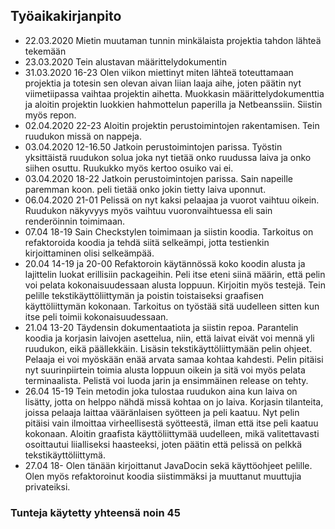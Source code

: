 ## Työaikakirjanpito  ##

* 22.03.2020 Mietin muutaman tunnin minkälaista projektia tahdon lähteä tekemään
* 23.03.2020 Tein alustavan määrittelydokumentin
* 31.03.2020 16-23  Olen viikon miettinyt miten lähteä toteuttamaan projektia ja totesin sen olevan aivan liian laaja aihe, joten päätin nyt viimetiipassa vaihtaa projektin aihetta. Muokkasin määrittelydokumenttia ja aloitin projektin luokkien hahmottelun paperilla ja Netbeanssiin. Siistin myös repon.
* 02.04.2020 22-23 Aloitin projektin perustoimintojen rakentamisen. Tein ruudukon missä on nappeja.
* 03.04.2020 12-16.50 Jatkoin perustoimintojen parissa. Työstin yksittäistä ruudukon solua joka nyt tietää onko ruudussa laiva ja onko siihen osuttu. Ruukukko myös kertoo osuiko vai ei.
* 03.04.2020 18-22 Jatkoin perustoimintojen parissa. Sain napeille paremman koon. peli tietää onko jokin tietty laiva uponnut.
* 06.04.2020 21-01 Pelissä on nyt kaksi pelaajaa ja vuorot vaihtuu oikein. Ruudukon näkyvyys myös vaihtuu vuoronvaihtuessa eli sain renderöinnin toimimaan. 
* 07.04 18-19 Sain Checkstylen toimimaan ja siistin koodia. Tarkoitus on refaktoroida koodia ja tehdä siitä selkeämpi, jotta testienkin kirjoittaminen olisi selkeämpää.
* 20.04 14-19 ja 20-00 Refaktoroin käytännössä koko koodin alusta ja lajittelin luokat erillisiin packageihin. Peli itse eteni siinä määrin, että pelin voi pelata kokonaisuudessaan alusta loppuun. Kirjoitin myös testejä. Tein pelille tekstikäyttöliittymän ja poistin toistaiseksi graafisen käyttöliittymän kokonaan. Tarkoitus on työstää sitä uudelleen sitten kun itse peli toimii kokonaisuudessaan. 
* 21.04 13-20 Täydensin dokumentaatiota ja siistin repoa. Parantelin koodia ja korjasin laivojen asettelua, niin, että laivat eivät voi mennä yli ruudukon, eikä päällekkäin. Lisäsin tekstikäyttöliittymään pelin ohjeet. Pelaaja ei voi myöskään enää arvata samaa kohtaa kahdesti. Pelin pitäisi nyt suurinpiirtein toimia alusta loppuun oikein ja sitä voi myös pelata terminaalista. Pelistä voi luoda jarin ja ensimmäinen release on tehty.
* 26.04 15-19 Tein metodin joka tulostaa ruudukon aina kun laiva on lisätty, jotta on helppo nähdä missä kohtaa on jo laiva. Korjasin tilanteita, joissa pelaaja laittaa vääränlaisen syötteen ja peli kaatuu. Nyt pelin pitäisi vain ilmoittaa virheellisestä syötteestä, ilman että itse peli kaatuu kokonaan. Aloitin graafista käyttöliittymää uudelleen, mikä valitettavasti osoittautui liialliseksi haasteeksi, joten päätin että pelissä on pelkkä tekstikäyttöliittymä.
* 27.04 18- Olen tänään kirjoittanut JavaDocin sekä käyttöohjeet pelille. Olen myös refaktoroinut koodia siistimmäksi ja muuttanut muuttujia privateiksi. 
### Tunteja käytetty yhteensä noin 45
